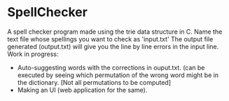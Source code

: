 # SpellChecker
A spell checker program made using the trie data structure in C. 
Name the text file whose spellings you want to check as 'input.txt'
The output file generated (output.txt) will give you the line by line errors in the input line.
Work in progress:
  - Auto-suggesting words with the corrections in ouput.txt. (can be executed by seeing which permutation of the wrong word might be in
    the dictionary. [Not all permutations to be computed]
  - Making an UI (web application for the same).
  
